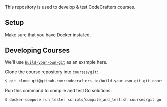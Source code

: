 This repository is used to develop & test CodeCrafters courses.

## Setup

Make sure that you have Docker installed.

## Developing Courses

We'll use [`build-your-own-git`](https://github.com/codecrafters-io/build-your-own-git) as an example here.

Clone the course repository into `courses/git`: 

```sh
$ git clone git@github.com:codecrafters-io/build-your-own-git.git courses/git
```

Run this command to compile and test Go solutions: 

```sh
$ docker-compose run tester scripts/compile_and_test.sh courses/git go
```